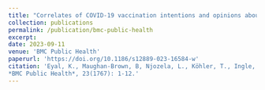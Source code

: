 ```yaml
---
title: "Correlates of COVID-19 vaccination intentions and opinions about mandates among four groups of adults in South Africa with distinct vaccine intentions: Evidence from a large national survey"
collection: publications
permalink: /publication/bmc-public-health
excerpt: 
date: 2023-09-11
venue: 'BMC Public Health'
paperurl: 'https://doi.org/10.1186/s12889-023-16584-w'
citation: 'Eyal, K., Maughan-Brown, B, Njozela, L., Köhler, T., Ingle, K.P., Brophy, T.S.L. and Buttenheim, A.M. (2023). Correlates of COVID-19 vaccination intentions and opinions about mandates among four groups of adults in South Africa with distinct vaccine intentions: Evidence from a large national survey.
*BMC Public Health*, 23(1767): 1-12.'
---
```






